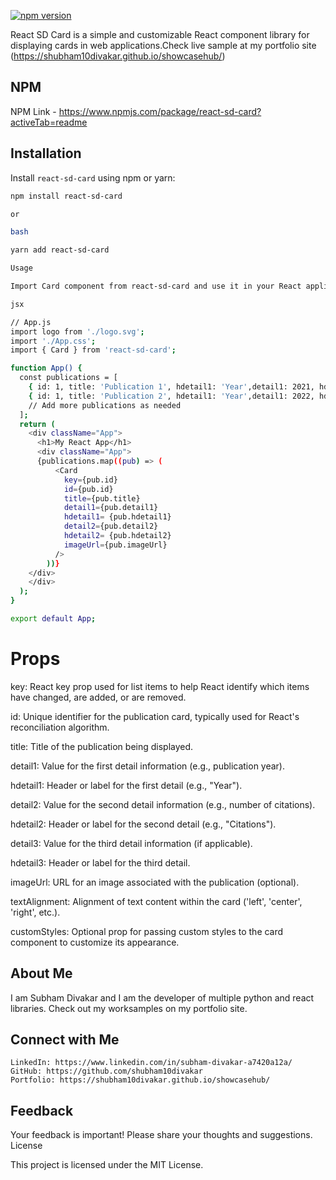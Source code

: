 
[![npm version](https://badge.fury.io/js/react-sd-card.svg)](https://badge.fury.io/js/react-sd-card)

React SD Card is a simple and customizable React component library for displaying cards in web applications.Check live sample at my portfolio site (https://shubham10divakar.github.io/showcasehub/)

## NPM 
NPM Link - https://www.npmjs.com/package/react-sd-card?activeTab=readme

## Installation

Install `react-sd-card` using npm or yarn:

```bash
npm install react-sd-card

or

bash

yarn add react-sd-card

Usage

Import Card component from react-sd-card and use it in your React application:

jsx

// App.js
import logo from './logo.svg';
import './App.css';
import { Card } from 'react-sd-card';

function App() {
  const publications = [
    { id: 1, title: 'Publication 1', hdetail1: 'Year',detail1: 2021, hdetail2:'citations',detail2: 15, imageUrl: logo},
    { id: 1, title: 'Publication 2', hdetail1: 'Year',detail1: 2022, hdetail2:'citations',detail2: 45, imageUrl: logo},
    // Add more publications as needed
  ];
  return (
    <div className="App">
      <h1>My React App</h1>
      <div className="App">
      {publications.map((pub) => (
          <Card 
            key={pub.id} 
            id={pub.id} 
            title={pub.title} 
            detail1={pub.detail1}
            hdetail1= {pub.hdetail1}
            detail2={pub.detail2}
            hdetail2= {pub.hdetail2}
            imageUrl={pub.imageUrl} 
          />
        ))}
    </div>
    </div>
  );
}

export default App;
```

# Props


key: React key prop used for list items to help React identify which items have changed, are added, or are removed.

id: Unique identifier for the publication card, typically used for React's reconciliation algorithm.

title: Title of the publication being displayed.

detail1: Value for the first detail information (e.g., publication year).

hdetail1: Header or label for the first detail (e.g., "Year").

detail2: Value for the second detail information (e.g., number of citations).

hdetail2: Header or label for the second detail (e.g., "Citations").

detail3: Value for the third detail information (if applicable).

hdetail3: Header or label for the third detail.

imageUrl: URL for an image associated with the publication (optional).

textAlignment: Alignment of text content within the card ('left', 'center', 'right', etc.).

customStyles: Optional prop for passing custom styles to the card component to customize its appearance.


## About Me
I am Subham Divakar and I am the developer of multiple python and react libraries.
Check out my worksamples on my portfolio site.

## Connect with Me

    LinkedIn: https://www.linkedin.com/in/subham-divakar-a7420a12a/
    GitHub: https://github.com/shubham10divakar
    Portfolio: https://shubham10divakar.github.io/showcasehub/

## Feedback

Your feedback is important! Please share your thoughts and suggestions.
License

This project is licensed under the MIT License.

